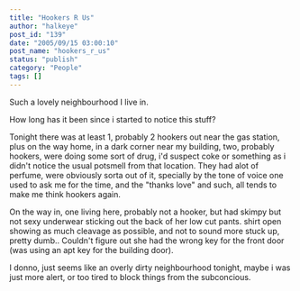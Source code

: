 ```yaml
---
title: "Hookers R Us"
author: "halkeye"
post_id: "139"
date: "2005/09/15 03:00:10"
post_name: "hookers_r_us"
status: "publish"
category: "People"
tags: []
---
```


Such a lovely neighbourhood I live in.  

How long has it been since i started to notice this stuff?

Tonight there was at least 1, probably 2 hookers out near the gas station, plus on the way home, in a dark corner near my building, two, probably hookers, were doing some sort of drug, i'd suspect coke or something as i didn't notice the usual potsmell from that location. They had alot of perfume, were obviously sorta out of it, specially by the tone of voice one used to ask me for the time, and the "thanks love" and such, all tends to make me think hookers again.

On the way in, one living here, probably not a hooker, but had skimpy but not sexy underwear sticking out the back of her low cut pants. shirt open showing as much cleavage as possible, and not to sound more stuck up, pretty dumb.. Couldn't figure out she had the wrong key for the front door (was using an apt key for the building door).

I donno, just seems like an overly dirty neighbourhood tonight, maybe i was just more alert, or too tired to block things from the subconcious.